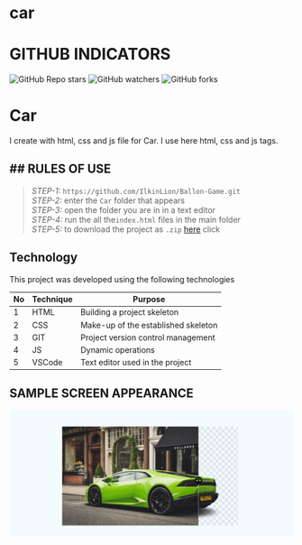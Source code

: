 # car
 
# GITHUB INDICATORS

![GitHub Repo stars](https://img.shields.io/github/stars/IlkinLion/car?style=for-the-badge)
![GitHub watchers](https://img.shields.io/github/watchers/IlkinLion/car?style=for-the-badge)
![GitHub forks](https://img.shields.io/github/forks/IlkinLion/car?style=for-the-badge)

  # Car

I create with html, css and js file for Car. I use here html, css and js tags. 
## ## RULES OF USE

> *STEP-1:* `https://github.com/IlkinLion/Ballon-Game.git` <br/>
> *STEP-2:*  enter the `Car` folder that appears <br/>
> *STEP-3:*  open the folder you are in in a text editor <br/>
> *STEP-4:*  run the  all the`index.html` files in the main folder <br/>
> *STEP-5:*  to download the project as `.zip`  [here](https://github.com/cavidsuleyman/Ballon-Game/archive/refs/heads/master.zip) click <br/>


## Technology

This project was developed using the following technologies

| No | Technique | Purpose |
| - | ---------- | --------------------- |
| 1 | HTML | Building a project skeleton |
| 2 | CSS |  Make-up of the established skeleton |
| 3 | GIT |  Project version control management |
| 4 | JS | Dynamic operations |
| 5 | VSCode | Text editor used in the project |


## SAMPLE SCREEN APPEARANCE

![There was a screenshot here](./screen.PNG)

